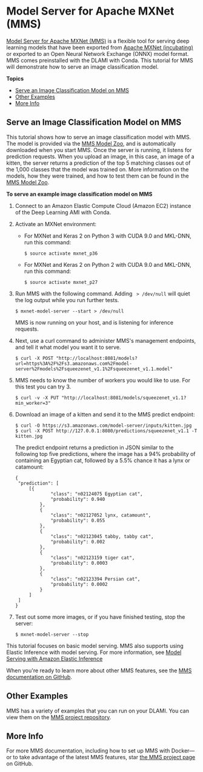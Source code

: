 # Model Server for Apache MXNet \(MMS\)<a name="tutorial-mms"></a>

[Model Server for Apache MXNet \(MMS\)](https://github.com/awslabs/mxnet-model-server/) is a flexible tool for serving deep learning models that have been exported from [Apache MXNet \(incubating\)](http://mxnet.io/) or exported to an Open Neural Network Exchange \(ONNX\) model format\. MMS comes preinstalled with the DLAMI with Conda\. This tutorial for MMS will demonstrate how to serve an image classification model\.

**Topics**
+ [Serve an Image Classification Model on MMS](#tutorial-mms-serve-mxnet-model)
+ [Other Examples](#tutorial-mms-examples)
+ [More Info](#tutorial-mms-more)

## Serve an Image Classification Model on MMS<a name="tutorial-mms-serve-mxnet-model"></a>

This tutorial shows how to serve an image classification model with MMS\. The model is provided via the [MMS Model Zoo](https://github.com/awslabs/mxnet-model-server/blob/master/docs/model_zoo.md), and is automatically downloaded when you start MMS\. Once the server is running, it listens for prediction requests\. When you upload an image, in this case, an image of a kitten, the server returns a prediction of the top 5 matching classes out of the 1,000 classes that the model was trained on\. More information on the models, how they were trained, and how to test them can be found in the [MMS Model Zoo](https://github.com/awslabs/mxnet-model-server/blob/master/docs/model_zoo.md)\.

**To serve an example image classification model on MMS**

1. Connect to an Amazon Elastic Compute Cloud \(Amazon EC2\) instance of the Deep Learning AMI with Conda\. 

1. Activate an MXNet environment:
   + For MXNet and Keras 2 on Python 3 with CUDA 9\.0 and MKL\-DNN, run this command:

     ```
     $ source activate mxnet_p36
     ```
   + For MXNet and Keras 2 on Python 2 with CUDA 9\.0 and MKL\-DNN, run this command:

     ```
     $ source activate mxnet_p27
     ```

1. Run MMS with the following command\. Adding ` > /dev/null` will quiet the log output while you run further tests\. 

   ```
   $ mxnet-model-server --start > /dev/null
   ```

   MMS is now running on your host, and is listening for inference requests\. 

1. Next, use a curl command to administer MMS's management endpoints, and tell it what model you want it to serve\.

   ```
   $ curl -X POST "http://localhost:8081/models?url=https%3A%2F%2Fs3.amazonaws.com%2Fmodel-server%2Fmodels%2Fsqueezenet_v1.1%2Fsqueezenet_v1.1.model"
   ```

1. MMS needs to know the number of workers you would like to use\. For this test you can try 3\.

   ```
   $ curl -v -X PUT "http://localhost:8081/models/squeezenet_v1.1?min_worker=3"
   ```

1. Download an image of a kitten and send it to the MMS predict endpoint: 

   ```
   $ curl -O https://s3.amazonaws.com/model-server/inputs/kitten.jpg
   $ curl -X POST http://127.0.0.1:8080/predictions/squeezenet_v1.1 -T kitten.jpg
   ```

   The predict endpoint returns a prediction in JSON similar to the following top five predictions, where the image has a 94% probability of containing an Egyptian cat, followed by a 5\.5% chance it has a lynx or catamount: 

   ```
   {
   	"prediction": [
   		[{
   				"class": "n02124075 Egyptian cat",
   				"probability": 0.940
   			},
   			{
   				"class": "n02127052 lynx, catamount",
   				"probability": 0.055
   			},
   			{
   				"class": "n02123045 tabby, tabby cat",
   				"probability": 0.002
   			},
   			{
   				"class": "n02123159 tiger cat",
   				"probability": 0.0003
   			},
   			{
   				"class": "n02123394 Persian cat",
   				"probability": 0.0002
   			}
   		]
   	]
   }
   ```

1. Test out some more images, or if you have finished testing, stop the server:

   ```
   $ mxnet-model-server --stop
   ```

This tutorial focuses on basic model serving\. MMS also supports using Elastic Inference with model serving\. For more information, see [ Model Serving with Amazon Elastic Inference](https://github.com/awslabs/mxnet-model-server/blob/master/docs/elastic_inference.md)

When you're ready to learn more about other MMS features, see the [MMS documentation on GitHub](https://github.com/awslabs/mxnet-model-server/blob/master/docs/README.md)\.

## Other Examples<a name="tutorial-mms-examples"></a>

MMS has a variety of examples that you can run on your DLAMI\. You can view them on the [MMS project repository](https://github.com/awslabs/mxnet-model-server/tree/master/examples)\.

## More Info<a name="tutorial-mms-more"></a>

For more MMS documentation, including how to set up MMS with Docker—or to take advantage of the latest MMS features, star [the MMS project page](https://github.com/awslabs/mxnet-model-server) on GitHub\.